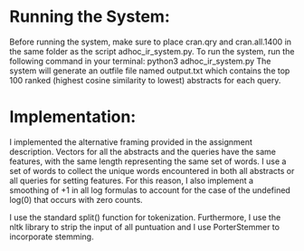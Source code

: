 # Running the System:

Before running the system, make sure to place cran.qry and cran.all.1400 in the same folder as the script adhoc_ir_system.py.
To run the system, run the following command in your terminal:
python3 adhoc_ir_system.py
The system will generate an outfile file named output.txt which contains the top 100 ranked (highest cosine similarity to lowest) abstracts for each query.

# Implementation:

I implemented the alternative framing provided in the assignment description. Vectors for all the abstracts and the queries have the same features, with the same length 
representing the same set of words. I use a set of words to collect the unique words encountered in both all abstracts or all queries for setting features. For this reason,
I also implement a smoothing of +1 in all log formulas to account for the case of the undefined log(0) that occurs with zero counts. 

I use the standard split() function for tokenization. Furthermore, I use the nltk library to strip the input of all puntuation and I use PorterStemmer to incorporate stemming.
